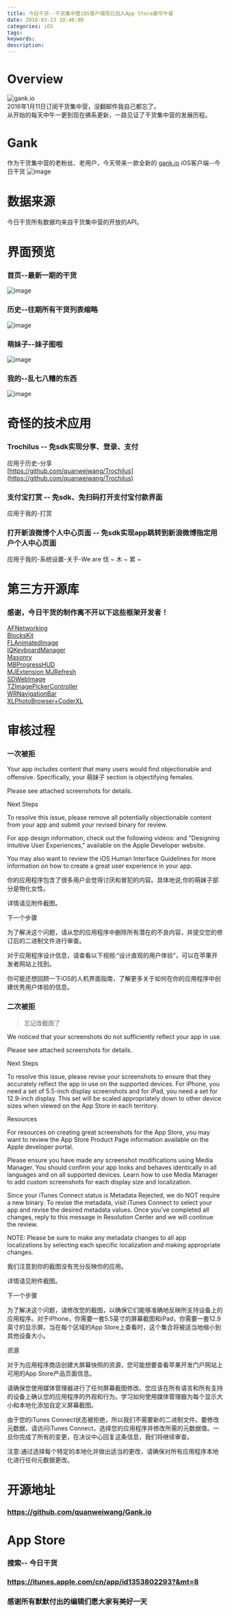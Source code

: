 ```yaml
---
title: 今日干货--干货集中营iOS客户端现已加入App Store豪华午餐
date: 2018-03-13 10:46:08
categories: iOS
tags:
keywords:
description:
---
```


# Overview
![gank.io](http://ojgg6fpio.bkt.clouddn.com/gank.io-1.png)  
2016年1月11日订阅干货集中营，没翻邮件我自己都忘了。  
从开始的每天中午一更到现在佛系更新，一路见证了干货集中营的发展历程。

<!--more-->

# Gank
作为干货集中营的老粉丝、老用户，今天带来一款全新的 [gank.io](http://gank.io/) iOS客户端--今日干货
![image](http://ojgg6fpio.bkt.clouddn.com/gankio_1024.png)  

# 数据来源
今日干货所有数据均来自干货集中营的开放的API。

# 界面预览
### 首页--最新一期的干货
![image](http://ojgg6fpio.bkt.clouddn.com/gank.io-2.png)  

### 历史--往期所有干货列表缩略
![image](http://ojgg6fpio.bkt.clouddn.com/gank.io-4.png)  

### 萌妹子--妹子图啦
![image](http://ojgg6fpio.bkt.clouddn.com/gank.io-3.png)  

### 我的--乱七八糟的东西
![image](http://ojgg6fpio.bkt.clouddn.com/gank.io-5.png)

# 奇怪的技术应用
### Trochilus -- 免sdk实现分享、登录、支付
应用于历史-分享  
[https://github.com/quanweiwang/Trochilus](https://github.com/quanweiwang/Trochilus)

### 支付宝打赏 -- 免sdk、免扫码打开支付宝付款界面
应用于我的-打赏  

### 打开新浪微博个人中心页面 -- 免sdk实现app跳转到新浪微博指定用户个人中心页面
应用于我的-系统设置-关于-We are 伐 ~ 木 ~ 累 ~

# 第三方开源库

### 感谢，今日干货的制作离不开以下这些框架开发者！
[AFNetworking ](https://github.com/AFNetworking/AFNetworking)  
[BlocksKit](https://github.com/BlocksKit/BlocksKit)  
[FLAnimatedImage](https://github.com/Flipboard/FLAnimatedImage)  
[IQKeyboardManager](https://github.com/hackiftekhar/IQKeyboardManager)  
[Masonry](https://github.com/SnapKit/Masonry)  
[MBProgressHUD](https://github.com/jdg/MBProgressHUD)  
[MJExtension ](https://github.com/CoderMJLee/MJExtension) 
[MJRefresh](https://github.com/CoderMJLee/MJRefresh)  
[SDWebImage](https://github.com/maccman/SDWebImage)  
[TZImagePickerController](https://github.com/banchichen/TZImagePickerController)  
[WRNavigationBar](https://github.com/wangrui460/WRNavigationBar)  
[XLPhotoBrowser+CoderXL](https://github.com/CoderXLLau/XLPhotoBrowser)

# 审核过程
### 一次被拒
Your app includes content that many users would find objectionable and offensive. Specifically, your 萌妹子 section is objectifying females.

Please see attached screenshots for details.

Next Steps

To resolve this issue, please remove all potentially objectionable content from your app and submit your revised binary for review.

For app design information, check out the following videos: and "Designing Intuitive User Experiences," available on the Apple Developer website.

You may also want to review the iOS Human Interface Guidelines for more information on how to create a great user experience in your app.  

你的应用程序包含了很多用户会觉得讨厌和冒犯的内容。具体地说,你的萌妹子部分是物化女性。

详情请见附件截图。

下一个步骤

为了解决这个问题，请从您的应用程序中删除所有潜在的不良内容，并提交您的修订后的二进制文件进行审查。

对于应用程序设计信息，请查看以下视频:“设计直观的用户体验”，可以在苹果开发者网站上找到。

你可能还想回顾一下iOS的人机界面指南，了解更多关于如何在你的应用程序中创建优秀用户体验的信息。

### 二次被拒
> 忘记改截图了  

We noticed that your screenshots do not sufficiently reflect your app in use.

Please see attached screenshots for details.

Next Steps

To resolve this issue, please revise your screenshots to ensure that they accurately reflect the app in use on the supported devices. For iPhone, you need a set of 5.5-inch display screenshots and for iPad, you need a set for 12.9-inch display. This set will be scaled appropriately down to other device sizes when viewed on the App Store in each territory.

Resources

For resources on creating great screenshots for the App Store, you may want to review the App Store Product Page information available on the Apple developer portal.

Please ensure you have made any screenshot modifications using Media Manager. You should confirm your app looks and behaves identically in all languages and on all supported devices. Learn how to use Media Manager to add custom screenshots for each display size and localization.

Since your iTunes Connect status is Metadata Rejected, we do NOT require a new binary. To revise the metadata, visit iTunes Connect to select your app and revise the desired metadata values. Once you’ve completed all changes, reply to this message in Resolution Center and we will continue the review.

NOTE: Please be sure to make any metadata changes to all app localizations by selecting each specific localization and making appropriate changes.  

我们注意到你的截图没有充分反映你的应用。

详情请见附件截图。

下一个步骤

为了解决这个问题，请修改您的截图，以确保它们能够准确地反映所支持设备上的应用程序。对于iPhone，你需要一套5.5英寸的屏幕截图和iPad，你需要一套12.9英寸的显示屏。当在每个区域的App Store上查看时，这个集合将被适当地缩小到其他设备大小。

资源

对于为应用程序商店创建大屏幕快照的资源，您可能想要查看苹果开发门户网站上可用的App Store产品页面信息。

请确保您使用媒体管理器进行了任何屏幕截图修改。您应该在所有语言和所有支持的设备上确认您的应用程序的外观和行为。学习如何使用媒体管理器为每个显示大小和本地化添加自定义屏幕截图。

由于您的iTunes Connect状态被拒绝，所以我们不需要新的二进制文件。要修改元数据，请访问iTunes Connect，选择您的应用程序并修改所需的元数据值。一旦你完成了所有的变更，在决议中心回复这条信息，我们将继续审查。

注意:通过选择每个特定的本地化并做出适当的更改，请确保对所有应用程序本地化进行任何元数据更改。

# 开源地址
### https://github.com/quanweiwang/Gank.io

# App Store

### 搜索-- 今日干货

### https://itunes.apple.com/cn/app/id1353802293?&mt=8
  
  

### 感谢所有默默付出的编辑们愿大家有美好一天
